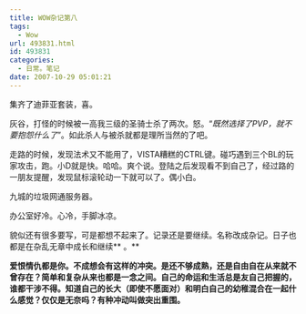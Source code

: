 ```yaml
---
title: WOW杂记第八
tags:
  - Wow
url: 493831.html
id: 493831
categories:
  - 日常。笔记
date: 2007-10-29 05:01:21
---
```


集齐了迪菲亚套装，喜。

灰谷，打怪的时候被一高我三级的圣骑士杀了两次。怒。“_既然选择了PVP，就不要抱怨什么了_”。如此杀人与被杀就都是理所当然的了吧。

走路的时候，发现法术又不能用了，VISTA糟糕的CTRL键。碰巧遇到三个BL的玩家攻击，跑。小D就是快。哈哈。爽个说。登陆之后发现看不到自己了，经过路的一朋友提醒，发现鼠标滚轮动一下就可以了。偶小白。

九城的垃圾网通服务器。

办公室好冷。心冷，手脚冰凉。

貌似还有很多要写，可是都想不起来了。记录还是要继续。名称改成杂记。日子也都是在杂乱无章中成长和继续** 。**

**爱恨情仇都是你。不成想会有这样的冲突。是还不够成熟，还是自由自在从来就不曾存在？简单和复杂从来也都是一念之间。自己的命运和生活总是友自己把握的，谁都干涉不得。知道自己的长大（即使不愿面对）和明白自己的幼稚混合在一起什么感觉？仅仅是无奈吗？有种冲动叫做突出重围。**
